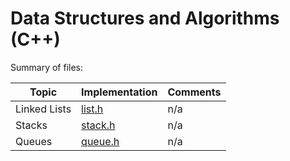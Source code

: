 # Data Structures and Algorithms (C++)

Summary of files:

| Topic |  Implementation | Comments |
| ----- | --------------- | -------- |
| Linked Lists | [list.h](../_courses/cmpt225/lecture09/cpp/src/list.h) | n/a | 
| Stacks | [stack.h](../_courses/cmpt225/lecture09/cpp/src/stack.h) | n/a |
| Queues | [queue.h](../_courses/cmpt225/lecture09/cpp/src/queue.h) | n/a | 
